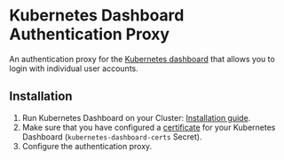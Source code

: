 # Kubernetes Dashboard Authentication Proxy

An authentication proxy for the [Kubernetes dashboard](https://github.com/kubernetes/dashboard) that allows you to login with individual user accounts.

## Installation

1. Run Kubernetes Dashboard on your Cluster: [Installation guide](https://github.com/kubernetes/dashboard/wiki/Installation).
2. Make sure that you have configured a [certificate](https://github.com/kubernetes/dashboard/wiki/Installation#recommended-setup) for your Kubernetes Dashboard (`kubernetes-dashboard-certs` Secret).
3. Configure the authentication proxy.
